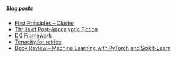 <!--

### Hi there 👋

-->
##### Blog posts

<!--START_SECTION:posts-->
* [First Principles – Cluster](https:&#x2F;&#x2F;vishsubramanian.me&#x2F;first-principles-cluster&#x2F;?utm_source&#x3D;rss&amp;utm_medium&#x3D;rss&amp;utm_campaign&#x3D;first-principles-cluster)
* [Thrills of Post-Apocalyptic Fiction](https:&#x2F;&#x2F;vishsubramanian.me&#x2F;thrills-of-post-apocalyptic-fiction&#x2F;?utm_source&#x3D;rss&amp;utm_medium&#x3D;rss&amp;utm_campaign&#x3D;thrills-of-post-apocalyptic-fiction)
* [DQ Framework](https:&#x2F;&#x2F;vishsubramanian.me&#x2F;dq-framework&#x2F;?utm_source&#x3D;rss&amp;utm_medium&#x3D;rss&amp;utm_campaign&#x3D;dq-framework)
* [Tenacity for retries](https:&#x2F;&#x2F;vishsubramanian.me&#x2F;tenacity&#x2F;?utm_source&#x3D;rss&amp;utm_medium&#x3D;rss&amp;utm_campaign&#x3D;tenacity)
* [Book Review – Machine Learning with PyTorch and Scikit-Learn](https:&#x2F;&#x2F;vishsubramanian.me&#x2F;book-review-machine-learning-with-pytorch-and-scikit-learn&#x2F;?utm_source&#x3D;rss&amp;utm_medium&#x3D;rss&amp;utm_campaign&#x3D;book-review-machine-learning-with-pytorch-and-scikit-learn)
<!--END_SECTION:posts-->

<!--
**vishwanath79/vishwanath79** is a ✨ _special_ ✨ repository because its `README.md` (this file) appears on your GitHub profile.

Here are some ideas to get you started:

- 🔭 I’m currently working on ...
- 🌱 I’m currently learning ...
- 👯 I’m looking to collaborate on ...
- 🤔 I’m looking for help with ...
- 💬 Ask me about ...
- 📫 How to reach me: ...
- 😄 Pronouns: ...
- ⚡ Fun fact: ...
-->
